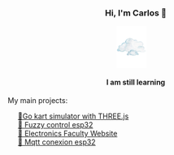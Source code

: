 
<p align="center">
  <h3 align="center">Hi, I'm Carlos  👋</h3>
  <div class="container" style="display: flex; justify-content: center; align-items: center">
    <img class="nube" src="nube.png" alt="Nube">
  </div>
  <h4 align="center">I am still learning</h4>
  My main projects:
  <ul style="list-style-type: none; padding-left: 20px; text-align: start;">
    <li><a href="https://github.com/CarlosJimeEnez/go-kart-Next">🚀Go kart simulator with THREE.js</a></li>
    <li><a href="https://github.com/tuusuario/galeria-arte-digital">🤖 Fuzzy control esp32</a></li>
    <li><a href="https://github.com/CarlosJimeEnez/Levitador">🤖 Electronics Faculty Website </a></li>
    <li><a href="https://github.com/tuusuario/asistente-virtual-ia">🤖 Mqtt conexion esp32</a></li>
  </ul>

</p>

<style> 
  .nube {
    width: 60px;
    height: auto;
    margitn-top: 0px;
    animation: swing 2s ease-in-out infinite;
  }
  @keyframes swing {
    0%, 100% { transform: translateX(-20px); }
    50% { transform: translateX(20px); }
  }
</style>
